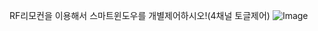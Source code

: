 RF리모컨을 이용해서 스마트윈도우를 개별제어하시오!(4채널 토글제어)
![Image](https://github.com/user-attachments/assets/c29138c9-2179-4f39-906d-2971ef78c90c)
